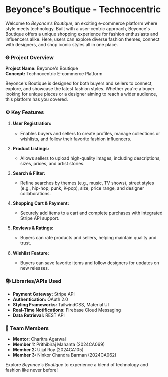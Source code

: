 # Beyonce's Boutique - Technocentric

Welcome to *Beyonce's Boutique*, an exciting e-commerce platform where style meets technology. Built with a user-centric approach, Beyonce's Boutique offers a unique shopping experience for fashion enthusiasts and influencers alike. Here, users can explore diverse fashion themes, connect with designers, and shop iconic styles all in one place.

### 🌐 Project Overview
**Project Name:** Beyonce's Boutique  
**Concept:** Technocentric E-commerce Platform  

Beyonce's Boutique is designed for both buyers and sellers to connect, explore, and showcase the latest fashion styles. Whether you're a buyer looking for unique pieces or a designer aiming to reach a wider audience, this platform has you covered.

### ⚙️ Key Features

1. **User Registration:**  
   - Enables buyers and sellers to create profiles, manage collections or wishlists, and follow their favorite fashion influencers.

2. **Product Listings:**  
   - Allows sellers to upload high-quality images, including descriptions, sizes, prices, and artist stories.

3. **Search & Filter:**  
   - Refine searches by themes (e.g., music, TV shows), street styles (e.g., hip-hop, punk, K-pop), size, price range, and designer collaborations.

4. **Shopping Cart & Payment:**  
   - Securely add items to a cart and complete purchases with integrated Stripe API support.

5. **Reviews & Ratings:**  
   - Buyers can rate products and sellers, helping maintain quality and trust.

6. **Wishlist Feature:**  
   - Buyers can save favorite items and follow designers for updates on new releases.

### 📚 Libraries/APIs Used
- **Payment Gateway:** Stripe API
- **Authentication:** OAuth 2.0
- **Styling Frameworks:** TailwindCSS, Material UI
- **Real-Time Notifications:** Firebase Cloud Messaging
- **Data Retrieval:** REST API

### 👥 Team Members
- **Mentor:** Charitra Agarwal 
- **Member 1:** Prithibiraj Mahanta (2024CA069)
- **Member 2:** Ujjal Roy (2024CA105)
- **Member 3:** Ninkor Chandra Barman (2024CA062)

Explore *Beyonce's Boutique* to experience a blend of technology and fashion like never before!
